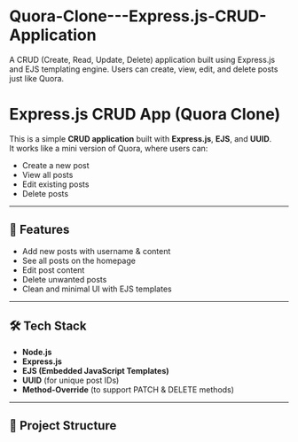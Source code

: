 # Quora-Clone---Express.js-CRUD-Application
A  CRUD (Create, Read, Update, Delete) application built using Express.js and EJS templating engine. Users can create, view, edit, and delete posts just like Quora.


# Express.js CRUD App (Quora Clone)

This is a simple **CRUD application** built with **Express.js**, **EJS**, and **UUID**.  
It works like a mini version of Quora, where users can:
- Create a new post
- View all posts
- Edit existing posts
- Delete posts

---

## 🚀 Features
- Add new posts with username & content
- See all posts on the homepage
- Edit post content
- Delete unwanted posts
- Clean and minimal UI with EJS templates

---

## 🛠️ Tech Stack
- **Node.js**
- **Express.js**
- **EJS (Embedded JavaScript Templates)**
- **UUID** (for unique post IDs)
- **Method-Override** (to support PATCH & DELETE methods)

---

## 📂 Project Structure
